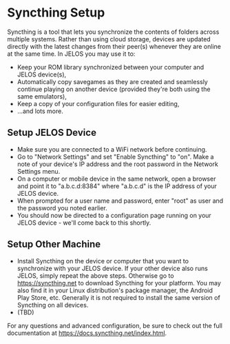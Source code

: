 # Syncthing Setup
Syncthing is a tool that lets you synchronize the contents of folders across multiple systems. Rather than using cloud storage, devices are updated directly with the latest changes from their peer(s) whenever they are online at the same time.
In JELOS you may use it to:
* Keep your ROM library synchronized between your computer and JELOS device(s),
* Automatically copy savegames as they are created and seamlessly continue playing on another device (provided they're both using the same emulators),
* Keep a copy of your configuration files for easier editing,
* ...and lots more.

## Setup JELOS Device
* Make sure you are connected to a WiFi network before continuing.
* Go to "Network Settings" and set "Enable Syncthing" to "on". Make a note of your device's IP address and the root password in the Network Settings menu.
* On a computer or mobile device in the same network, open a browser and point it to "a.b.c.d:8384" where "a.b.c.d" is the IP address of your JELOS device.
* When prompted for a user name and password, enter "root" as user and the password you noted earlier.
* You should now be directed to a configuration page running on your JELOS device - we'll come back to this shortly.

## Setup Other Machine
* Install Syncthing on the device or computer that you want to synchronize with your JELOS device. If your other device also runs JELOS, simply repeat the above steps. Otherwise go to https://syncthing.net to download Syncthing for your platform. You may also find it in your Linux distribution's package manager, the Android Play Store, etc. Generally it is not required to install the same version of Syncthing on all devices.
* (TBD)

For any questions and advanced configuration, be sure to check out the full documentation at https://docs.syncthing.net/index.html.

